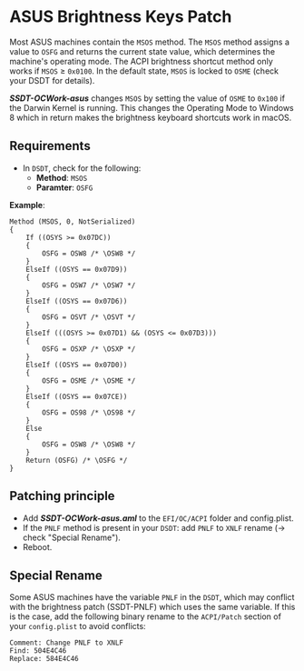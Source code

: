# ASUS Brightness Keys Patch
Most ASUS machines contain the `MSOS` method. The `MSOS` method assigns a value to `OSFG` and returns the current state value, which determines the machine's operating mode. The ACPI brightness shortcut method only works if `MSOS` ≥ `0x0100`. In the default state, `MSOS` is locked to `OSME` (check your DSDT for details).

***SSDT-OCWork-asus*** changes `MSOS` by setting the value of `OSME` to `0x100` if the Darwin Kernel is running. This changes the Operating Mode to Windows 8 which in return makes the brightness keyboard shortcuts work in macOS.

## Requirements
- In `DSDT`, check for the following:
	- **Method**: `MSOS`
	- **Paramter**: `OSFG`

**Example**:

```asl
Method (MSOS, 0, NotSerialized)
{
    If ((OSYS >= 0x07DC))
    {
        OSFG = OSW8 /* \OSW8 */
    }
    ElseIf ((OSYS == 0x07D9))
    {
        OSFG = OSW7 /* \OSW7 */
    }
    ElseIf ((OSYS == 0x07D6))
    {
        OSFG = OSVT /* \OSVT */
    }
    ElseIf (((OSYS >= 0x07D1) && (OSYS <= 0x07D3)))
    {
        OSFG = OSXP /* \OSXP */
    }
    ElseIf ((OSYS == 0x07D0))
    {
        OSFG = OSME /* \OSME */
    }
    ElseIf ((OSYS == 0x07CE))
    {
        OSFG = OS98 /* \OS98 */
    }
    Else
    {
        OSFG = OSW8 /* \OSW8 */
    }
    Return (OSFG) /* \OSFG */
}
```
## Patching principle
- Add ***SSDT-OCWork-asus.aml*** to the `EFI/OC/ACPI` folder and config.plist.
- If the `PNLF` method is present in your `DSDT`: add `PNLF` to `XNLF` rename (&rarr; check "Special Rename").
- Reboot.

## Special Rename
Some ASUS machines have the variable `PNLF` in the `DSDT`, which may conflict with the brightness patch (SSDT-PNLF) which uses the same variable. If this is the case, add the following binary rename to the `ACPI/Patch` section of your `config.plist` to avoid conflicts:

```text
Comment: Change PNLF to XNLF
Find: 504E4C46
Replace: 584E4C46
```

